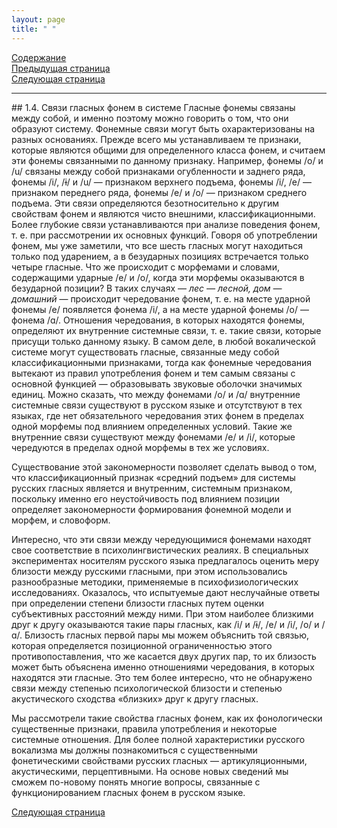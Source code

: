 ```yaml
---
layout: page
title: " "
---
```

<a href="contents.html">Содержание</a><br>
<a href="013.html">Предыдущая страница</a><br>
<a href="015.html">Следующая страница</a>
<hr>
## 1.4. Связи гласных фонем в системе 
Гласные фонемы связаны между собой, и именно поэтому можно говорить о том, что 
они образуют систему. Фонемные связи могут быть охарактеризованы на разных основаниях. 
Прежде всего мы устанавливаем те признаки, которые являются общими для определенного
класса фонем, и считаем эти фонемы связанными по данному признаку. Например,
фонемы /о/ и /u/ связаны между собой признаками огубленности и заднего ряда, фонемы 
/i/, /ɨ/ и /u/ — признаком верхнего подъема, фонемы /i/, /е/ — признаком переднего ряда, фонемы 
/е/ и /о/ — признаком среднего подъема. Эти связи определяются безотносительно к другим свойствам 
фонем и являются чисто внешними, классификационными. Более глубокие связи устанавливаются при
анализе поведения фонем, т. е. при рассмотрении их основных функций. Говоря об употреблении фонем,
мы уже заметили, что все шесть гласных могут находиться только под ударением, а в безударных 
позициях встречается только четыре гласные. Что же происходит с морфемами и словами, 
содержащими ударные /е/ и /о/, когда эти морфемы оказываются в безударной позиции? 
В таких случаях — <i>лес — лесной, дом — домашний</i> — происходит чередование фонем, т. е. 
на месте ударной фонемы /е/ появляется фонема /i/, а на месте ударной фонемы /о/ — фонема /ɑ/. 
Отношения чередования, в которых находятся фонемы, определяют их внутренние системные связи, 
т. е. такие связи, которые присущи только данному языку. В самом деле, в любой вокалической 
системе могут существовать гласные, связанные меду собой классификационными признаками, 
тогда как фонемные чередования вытекают из правил употребления фонем и тем самым связаны 
с основной функцией — образовывать звуковые оболочки значимых единиц. Можно сказать, 
что между фонемами /о/ и /ɑ/ внутренние системные связи существуют в русском языке и 
отсутствуют в тех языках, где нет обязательного чередования этих фонем в пределах одной 
морфемы под влиянием определенных условий. Такие же внутренние связи существуют
между фонемами /е/ и /i/, которые чередуются в пределах одной морфемы в тех же условиях. 

Существование этой закономерности позволяет сделать вывод о том, что классификационный 
признак «средний подъем» для системы русских гласных является и внутренним, системным 
признаком, поскольку именно его неустойчивость под влиянием позиции определяет 
закономерности формирования фонемной модели и морфем, и словоформ. 

Интересно, что эти связи между чередующимися фонемами находят свое соответствие в 
психолингвистических реалиях. В специальных экспериментах носителям русского языка 
предлагалось оценить меру близости между русскими гласными, при этом использовались 
разнообразные методики, применяемые в психофизиологических исследованиях. Оказалось, 
что испытуемые дают неслучайные ответы при определении степени близости гласных путем 
оценки субъективных расстояний между ними. При этом наиболее близкими друг к другу 
оказываются такие пары гласных, как /i/ и /ɨ/, /e/ и /i/, /o/ и /ɑ/.
Близость гласных первой пары 
мы можем объяснить той связью, которая определяется позиционной ограниченностью этого 
противопоставления, что же касается двух других пар, то их близость может быть объяснена
именно отношениями чередования, в которых находятся эти гласные. Это тем более интересно,
что не обнаружено связи между степенью психологической близости и степенью акустического 
сходства «близких» друг к другу гласных. 

Мы рассмотрели такие свойства гласных фонем, как их фонологически существенные признаки, 
правила употребления и некоторые системные отношения. Для более полной характеристики
русского вокализма мы должны познакомиться с существенными фонетическими свойствами 
русских гласных — артикуляционными, акустическими, перцептивными. На основе новых 
сведений мы сможем по-новому понять многие вопросы, связанные с функционированием
гласных фонем в русском языке. 

<a href="015.html">Следующая страница</a>

